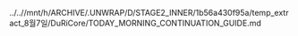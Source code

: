 ../..//mnt/h/ARCHIVE/.UNWRAP/D/STAGE2_INNER/1b56a430f95a/temp_extract_8월7일/DuRiCore/TODAY_MORNING_CONTINUATION_GUIDE.md